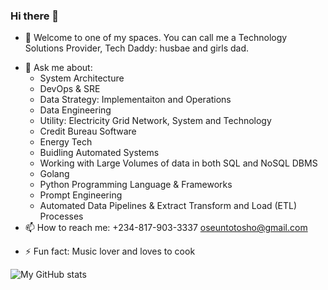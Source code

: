 ### Hi there 👋


<!-- Here are some ideas to get you started:-->

- 🔭 Welcome to one of my spaces. You can call me a Technology Solutions Provider, Tech Daddy: husbae and girls dad.
<!-- - 🌱 I’m currently learning ...
- 👯 I’m looking to collaborate on ...
- 🤔 I’m looking for help with ... -->
- 💬 Ask me about:
  -  System Architecture
  -  DevOps & SRE
  -  Data Strategy: Implementaiton and Operations
  -  Data Engineering
  -  Utility: Electricity Grid Network, System and Technology
  -  Credit Bureau Software
  -  Energy Tech 
  -  Buidling Automated Systems
  -  Working with Large Volumes of data in both SQL and NoSQL DBMS
  -  Golang
  -  Python Programming Language & Frameworks
  -  Prompt Engineering
  -  Automated Data Pipelines & Extract Transform and Load (ETL) Processes
- 📫 How to reach me: +234-817-903-3337 oseuntotosho@gmail.com 
<!-- - 😄 Pronouns: He/Him -->
- ⚡ Fun fact: Music lover and loves to cook

![My GitHub stats](https://github-readme-stats.vercel.app/api?username=seun-otosho&theme=dark&show_icons=true)
